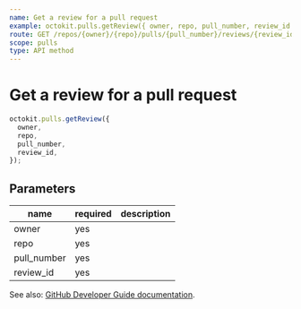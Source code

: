 ```yaml
---
name: Get a review for a pull request
example: octokit.pulls.getReview({ owner, repo, pull_number, review_id })
route: GET /repos/{owner}/{repo}/pulls/{pull_number}/reviews/{review_id}
scope: pulls
type: API method
---
```


# Get a review for a pull request

```js
octokit.pulls.getReview({
  owner,
  repo,
  pull_number,
  review_id,
});
```

## Parameters

<table>
  <thead>
    <tr>
      <th>name</th>
      <th>required</th>
      <th>description</th>
    </tr>
  </thead>
  <tbody>
    <tr><td>owner</td><td>yes</td><td>

</td></tr>
<tr><td>repo</td><td>yes</td><td>

</td></tr>
<tr><td>pull_number</td><td>yes</td><td>

</td></tr>
<tr><td>review_id</td><td>yes</td><td>

</td></tr>
  </tbody>
</table>

See also: [GitHub Developer Guide documentation](https://developer.github.com/v3/pulls/reviews/#get-a-review-for-a-pull-request).
